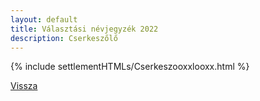 ```yaml
---
layout: default
title: Választási névjegyzék 2022
description: Cserkeszőlő
---
```


{% include settlementHTMLs/Cserkeszooxxlooxx.html %}

[Vissza](./)
